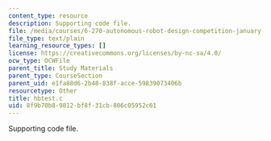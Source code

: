 ```yaml
---
content_type: resource
description: Supporting code file.
file: /media/courses/6-270-autonomous-robot-design-competition-january-iap-2005/8f9b70b89812bf8f31cb806c05952c61_hbtest.c
file_type: text/plain
learning_resource_types: []
license: https://creativecommons.org/licenses/by-nc-sa/4.0/
ocw_type: OCWFile
parent_title: Study Materials
parent_type: CourseSection
parent_uid: e1fa88d6-2b48-838f-acce-59839073406b
resourcetype: Other
title: hbtest.c
uid: 8f9b70b8-9812-bf8f-31cb-806c05952c61
---
```

Supporting code file.